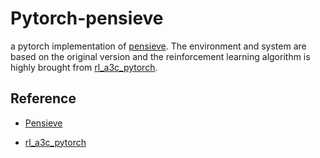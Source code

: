 # Pytorch-pensieve
a pytorch implementation of [pensieve](https://github.com/hongzimao/pensieve). The environment and system are based on the original version and the reinforcement learning algorithm is highly brought from [rl_a3c_pytorch](https://github.com/dgriff777/rl_a3c_pytorch).

## Reference
* [Pensieve](https://github.com/hongzimao/pensieve)

* [rl_a3c_pytorch](https://github.com/dgriff777/rl_a3c_pytorch)
